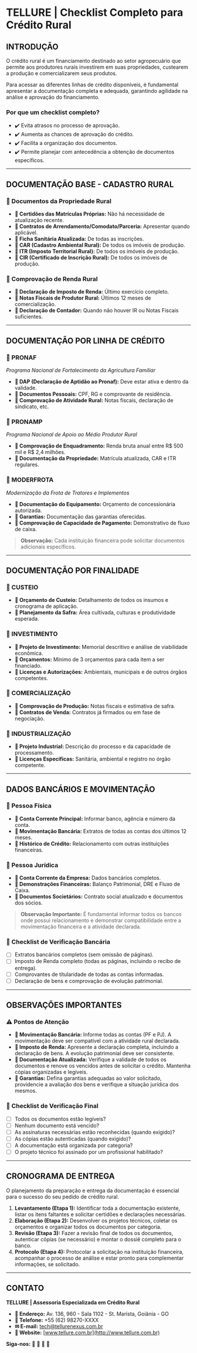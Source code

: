 # TELLURE | Checklist Completo para Crédito Rural

## INTRODUÇÃO

O crédito rural é um financiamento destinado ao setor agropecuário que permite aos produtores rurais investirem em suas propriedades, custearem a produção e comercializarem seus produtos.

Para acessar as diferentes linhas de crédito disponíveis, é fundamental apresentar a documentação completa e adequada, garantindo agilidade na análise e aprovação do financiamento.

### Por que um checklist completo?
* ✔️ Evita atrasos no processo de aprovação.
* ✔️ Aumenta as chances de aprovação do crédito.
* ✔️ Facilita a organização dos documentos.
* ✔️ Permite planejar com antecedência a obtenção de documentos específicos.

---

## DOCUMENTAÇÃO BASE - CADASTRO RURAL

###  Documentos da Propriedade Rural
* ** Certidões das Matrículas Próprias:** Não há necessidade de atualização recente.
* ** Contratos de Arrendamento/Comodato/Parceria:** Apresentar quando aplicável.
* ** Ficha Sanitária Atualizada:** De todas as inscrições.
* ** CAR (Cadastro Ambiental Rural):** De todos os imóveis de produção.
* ** ITR (Imposto Territorial Rural):** De todos os imóveis de produção.
* ** CIR (Certificado de Inscrição Rural):** De todos os imóveis de produção.

###  Comprovação de Renda Rural
* ** Declaração de Imposto de Renda:** Último exercício completo.
* ** Notas Fiscais de Produtor Rural:** Últimos 12 meses de comercialização.
* ** Declaração de Contador:** Quando não houver IR ou Notas Fiscais suficientes.

---

## DOCUMENTAÇÃO POR LINHA DE CRÉDITO

###  PRONAF
*Programa Nacional de Fortalecimento da Agricultura Familiar*
* ** DAP (Declaração de Aptidão ao Pronaf):** Deve estar ativa e dentro da validade.
* ** Documentos Pessoais:** CPF, RG e comprovante de residência.
* ** Comprovação de Atividade Rural:** Notas fiscais, declaração de sindicato, etc.

###  PRONAMP
*Programa Nacional de Apoio ao Médio Produtor Rural*
* ** Comprovação de Enquadramento:** Renda bruta anual entre R$ 500 mil e R$ 2,4 milhões.
* ** Documentação da Propriedade:** Matrícula atualizada, CAR e ITR regulares.

###  MODERFROTA
*Modernização da Frota de Tratores e Implementos*
* ** Documentação do Equipamento:** Orçamento de concessionária autorizada.
* ** Garantias:** Documentação das garantias oferecidas.
* ** Comprovação de Capacidade de Pagamento:** Demonstrativo de fluxo de caixa.

> **Observação:** Cada instituição financeira pode solicitar documentos adicionais específicos.

---

## DOCUMENTAÇÃO POR FINALIDADE

###  CUSTEIO
* ** Orçamento de Custeio:** Detalhamento de todos os insumos e cronograma de aplicação.
* ** Planejamento da Safra:** Área cultivada, culturas e produtividade esperada.

###  INVESTIMENTO
* ** Projeto de Investimento:** Memorial descritivo e análise de viabilidade econômica.
* ** Orçamentos:** Mínimo de 3 orçamentos para cada item a ser financiado.
* ** Licenças e Autorizações:** Ambientais, municipais e de outros órgãos competentes.

###  COMERCIALIZAÇÃO
* ** Comprovação de Produção:** Notas fiscais e estimativa de safra.
* ** Contratos de Venda:** Contratos já firmados ou em fase de negociação.

###  INDUSTRIALIZAÇÃO
* ** Projeto Industrial:** Descrição do processo e da capacidade de processamento.
* ** Licenças Específicas:** Sanitária, ambiental e registro no órgão competente.

---

## DADOS BANCÁRIOS E MOVIMENTAÇÃO

###  Pessoa Física
* ** Conta Corrente Principal:** Informar banco, agência e número da conta.
* ** Movimentação Bancária:** Extratos de todas as contas dos últimos 12 meses.
* ** Histórico de Crédito:** Relacionamento com outras instituições financeiras.

###  Pessoa Jurídica
* ** Conta Corrente da Empresa:** Dados bancários completos.
* ** Demonstrações Financeiras:** Balanço Patrimonial, DRE e Fluxo de Caixa.
* ** Documentos Societários:** Contrato social atualizado e documentos dos sócios.

> **Observação Importante:** É fundamental informar todos os bancos onde possui relacionamento e demonstrar compatibilidade entre a movimentação financeira e a atividade declarada.

###  Checklist de Verificação Bancária
- [ ] Extratos bancários completos (sem omissão de páginas).
- [ ] Imposto de Renda completo (todas as páginas, incluindo o recibo de entrega).
- [ ] Comprovantes de titularidade de todas as contas informadas.
- [ ] Declaração de bens e comprovação de evolução patrimonial.

---

## OBSERVAÇÕES IMPORTANTES

### ⚠ Pontos de Atenção
* ** Movimentação Bancária:** Informe todas as contas (PF e PJ). A movimentação deve ser compatível com a atividade rural declarada.
* ** Imposto de Renda:** Apresente a declaração completa, incluindo a declaração de bens. A evolução patrimonial deve ser consistente.
* ** Documentação Atualizada:** Verifique a validade de todos os documentos e renove os vencidos antes de solicitar o crédito. Mantenha cópias organizadas e legíveis.
* ** Garantias:** Defina garantias adequadas ao valor solicitado, providencie a avaliação dos bens e verifique a situação jurídica dos mesmos.

###  Checklist de Verificação Final
- [ ] Todos os documentos estão legíveis?
- [ ] Nenhum documento está vencido?
- [ ] As assinaturas necessárias estão reconhecidas (quando exigido)?
- [ ] As cópias estão autenticadas (quando exigido)?
- [ ] A documentação está organizada por categoria?
- [ ] O projeto técnico foi assinado por um profissional habilitado?

---

## CRONOGRAMA DE ENTREGA

O planejamento da preparação e entrega da documentação é essencial para o sucesso do seu pedido de crédito rural.

1.  **Levantamento (Etapa 1):**
    Identificar toda a documentação existente, listar os itens faltantes e solicitar certidões e declarações necessárias.
2.  **Elaboração (Etapa 2):**
    Desenvolver os projetos técnicos, coletar os orçamentos e organizar todos os documentos por categoria.
3.  **Revisão (Etapa 3):**
    Fazer a revisão final de todos os documentos, autenticar cópias (se necessário) e montar o dossiê completo para o banco.
4.  **Protocolo (Etapa 4):**
    Protocolar a solicitação na instituição financeira, acompanhar o processo de análise e estar pronto para complementar informações, se solicitado.

---

## CONTATO

**TELLURE | Assessoria Especializada em Crédito Rural**

* ** Endereço:** Av. 136, 960 - Sala 1102 - St. Marista, Goiânia - GO
* ** Telefone:** +55 (62) 98270-XXXX
* **✉ E-mail:** tech@tellurenexus.com.br
* ** Website:** [www.tellure.com.br](http://www.tellure.com.br)

**Siga-nos:**    